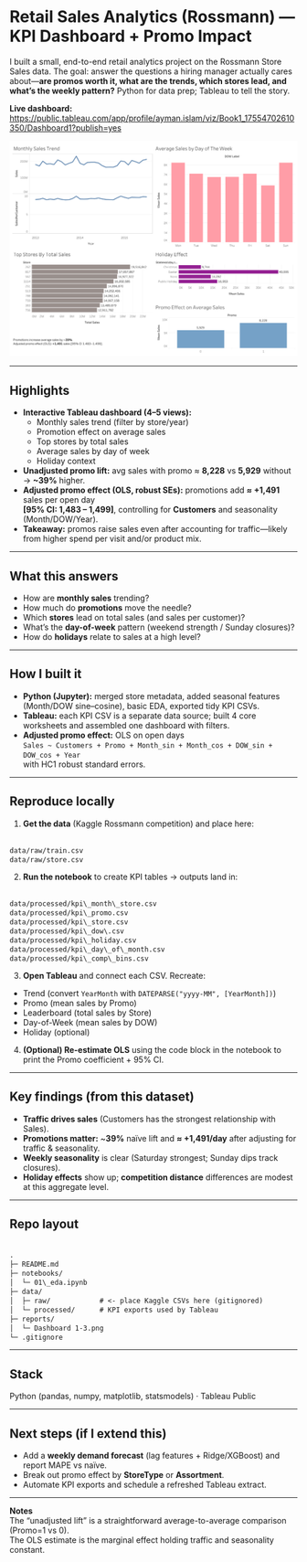 # Retail Sales Analytics (Rossmann) — KPI Dashboard + Promo Impact

I built a small, end-to-end retail analytics project on the Rossmann Store Sales data. The goal: answer the questions a hiring manager actually cares about—**are promos worth it, what are the trends, which stores lead, and what’s the weekly pattern?** Python for data prep; Tableau to tell the story.

**Live dashboard:**  
https://public.tableau.com/app/profile/ayman.islam/viz/Book1_17554702610350/Dashboard1?publish=yes

![Dashboard overview](reports/Dashboard%201-3.png)

---

## Highlights

- **Interactive Tableau dashboard (4–5 views):**
  - Monthly sales trend (filter by store/year)
  - Promotion effect on average sales
  - Top stores by total sales
  - Average sales by day of week
  - Holiday context
- **Unadjusted promo lift:** avg sales with promo ≈ **8,228** vs **5,929** without → **~39%** higher.
- **Adjusted promo effect (OLS, robust SEs):** promotions add **≈ +1,491** sales per open day  
  **[95% CI: 1,483 – 1,499]**, controlling for **Customers** and seasonality (Month/DOW/Year).
- **Takeaway:** promos raise sales even after accounting for traffic—likely from higher spend per visit and/or product mix.

---

## What this answers

- How are **monthly sales** trending?
- How much do **promotions** move the needle?
- Which **stores** lead on total sales (and sales per customer)?
- What’s the **day-of-week** pattern (weekend strength / Sunday closures)?
- How do **holidays** relate to sales at a high level?

---

## How I built it

- **Python (Jupyter):** merged store metadata, added seasonal features (Month/DOW sine–cosine), basic EDA, exported tidy KPI CSVs.
- **Tableau:** each KPI CSV is a separate data source; built 4 core worksheets and assembled one dashboard with filters.
- **Adjusted promo effect:** OLS on open days  
  `Sales ~ Customers + Promo + Month_sin + Month_cos + DOW_sin + DOW_cos + Year`  
  with HC1 robust standard errors.

---

## Reproduce locally

1. **Get the data** (Kaggle Rossmann competition) and place here:
```

data/raw/train.csv
data/raw/store.csv

```
2. **Run the notebook** to create KPI tables → outputs land in:
```

data/processed/kpi\_month\_store.csv
data/processed/kpi\_promo.csv
data/processed/kpi\_store.csv
data/processed/kpi\_dow\.csv
data/processed/kpi\_holiday.csv
data/processed/kpi\_day\_of\_month.csv
data/processed/kpi\_comp\_bins.csv

```
3. **Open Tableau** and connect each CSV. Recreate:
- Trend (convert `YearMonth` with `DATEPARSE("yyyy-MM", [YearMonth])`)
- Promo (mean sales by Promo)
- Leaderboard (total sales by Store)
- Day-of-Week (mean sales by DOW)
- Holiday (optional)
4. **(Optional) Re-estimate OLS** using the code block in the notebook to print the Promo coefficient + 95% CI.

---

## Key findings (from this dataset)

- **Traffic drives sales** (Customers has the strongest relationship with Sales).
- **Promotions matter:** ~**39%** naïve lift and **≈ +1,491/day** after adjusting for traffic & seasonality.
- **Weekly seasonality** is clear (Saturday strongest; Sunday dips track closures).
- **Holiday effects** show up; **competition distance** differences are modest at this aggregate level.

---

## Repo layout

```

.
├─ README.md
├─ notebooks/
│  └─ 01\_eda.ipynb
├─ data/
│  ├─ raw/            # <- place Kaggle CSVs here (gitignored)
│  └─ processed/      # KPI exports used by Tableau
├─ reports/
│  └─ Dashboard 1-3.png
└─ .gitignore

```

---

## Stack

Python (pandas, numpy, matplotlib, statsmodels) · Tableau Public

---

## Next steps (if I extend this)

- Add a **weekly demand forecast** (lag features + Ridge/XGBoost) and report MAPE vs naïve.
- Break out promo effect by **StoreType** or **Assortment**.
- Automate KPI exports and schedule a refreshed Tableau extract.

---

**Notes**  
The “unadjusted lift” is a straightforward average-to-average comparison (Promo=1 vs 0).  
The OLS estimate is the marginal effect holding traffic and seasonality constant.
```
